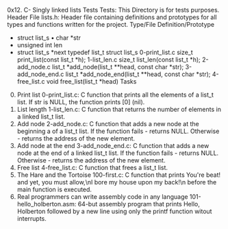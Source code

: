0x12. C- Singly linked lists
Tests 
Tests: This Directory is for tests purposes.
Header File 
lists.h: Header file containing definitions and prototypes for all types and functions written for the project.
Type/File        Definition/Prototype
* struct list_s                •        char *str
* unsigned int len
* struct list_s *next
typedef list_t        struct list_s
0-print_list.c        size_t print_list(const list_t *h);
1-list_len.c        size_t list_len(const list_t *h);
2-add_node.c        list_t *add_node(list_t **head, const char *str);
3-add_node_end.c        list_t *add_node_end(list_t **head, const char *str);
4-free_list.c        void free_list(list_t *head)
Tasks 
0. Print list
    0-print_list.c: C function that prints all the elements of a list_t list.
        If str is NULL, the function prints [0] (nil).
1. List length
    1-list_len.c: C function that returns the number of elements in a linked list_t list.
2. Add node
    2-add_node.c: C function that adds a new node at the beginning a of a list_t list.
        If the function fails - returns NULL.
        Otherwise - returns the address of the new element.
3. Add node at the end
    3-add_node_end.c: C function that adds a new node at the end of a linked list_t list.
        If the function fails - returns NULL.
        Otherwise - returns the address of the new element.
4. Free list
    4-free_list.c: C function that frees a list_t list.
5. The Hare and the Tortoise
    100-first.c: C function that prints You're beat! and yet, you must allow,\nI bore my house upon my back!\n before the main function is executed.
6. Real programmers can write assembly code in any language
    101-hello_holberton.asm: 64-but assembly program that prints Hello, Holberton followed by a new line using only the printf function witout interrupts.


